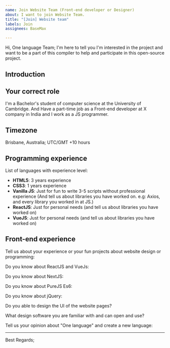 ```yaml
---
name: Join Website Team (Front-end developer or Designer)
about: I want to join Website Team.
title: "[Join] Website team"
labels: Join
assignees: BaseMax

---
```


Hi, One language Team;
I'm here to tell you I'm interested in the project and want to be a part of this compiler to help and participate in this open-source project.

## Introduction
<!-- Please introduce yourself and your professional experience in a maximum of 5 sentences. -->

## Your correct role

I'm a Bachelor's student of computer science at the University of Cambridge.
And Have a part-time job as a Front-end developer at X company in India and I work as a JS programmer.

## Timezone
<!-- Please write your timezone and location if possible. -->
Brisbane, Australia; UTC/GMT +10 hours

## Programming experience

List of languages with experience level:
<!-- Please remove and change the following languages name and description -->
<!-- All the following information is just an example and it's not a MUST, you have to fill this with your situation. -->

- **HTML5**: 3 years experience
- **CSS3**: 1 years experience
- **Vanilla JS**: Just for fun to write 3-5 scripts without professional experience (And tell us about libraries you have worked on. e.g: Axios, and every library you worked in at JS.)
- **ReactJS**: Just for personal needs (and tell us about libraries you have worked on)
- **VueJS**: Just for personal needs (and tell us about libraries you have worked on)

## Front-end experience

Tell us about your experience or your fun projects about website design or programming:
<!-- Please write here -->
<!-- Please share all of your projects and repositories in this field if you have something. -->

Do you know about ReactJS and VueJs:
<!-- Please write here -->

Do you know about NextJS:
<!-- Please write here -->

Do you know about PureJS Es6:
<!-- Please write here -->

Do you know about jQuery:
<!-- Please write here -->

Do you able to design the UI of the website pages?
<!-- Please write here -->

What design software you are familiar with and can open and use?
<!-- Please write here -->

Tell us your opinion about "One language" and create a new language:
<!-- Please write here -->

-----------

<!--
We need your help to shape the website of "One language". So we are ready to talk to each other and help to project step by step.
-->

Best Regards;

